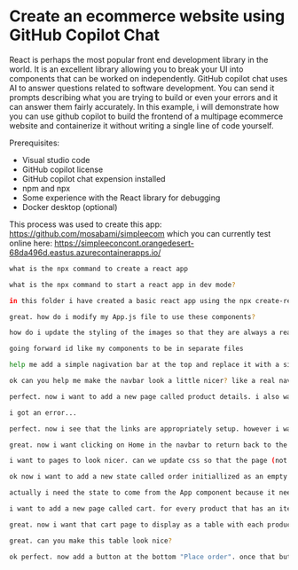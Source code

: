 # Create an ecommerce website using GitHub Copilot Chat
React is perhaps the most popular front end development library in the world. It is an excellent library allowing you to break your UI into components that can be worked on independently. 
GitHub copilot chat uses AI to answer questions related to software development. You can send it prompts describing what you are trying to build or even your errors and it can answer them fairly accurately. In this example, i will demonstrate how you can use github copilot to build the frontend of a multipage ecommerce website and containerize it without writing a single line of code yourself.

Prerequisites:
* Visual studio code
* GitHub copilot license
* GitHub copilot chat expension installed
* npm and npx
* Some experience with the React library for debugging
* Docker desktop (optional)

This process was used to create this app: https://github.com/mosabami/simpleecom which you can currently test online here: https://simpleeconcont.orangedesert-68da496d.eastus.azurecontainerapps.io/ 

```bash
what is the npx command to create a react app
```

```bash
what is the npx command to start a react app in dev mode?
```
```bash
in this folder i have created a basic react app using the npx create-react-app command. now i need to turn  this basic app into a very simple ecommerce website. lets start with the home page. it should display the 9 products with 3 products per row. i want the product id in string form of numbers. can you help with that?
```
```bash
great. how do i modify my App.js file to use these components?
```
```bash
how do i update the styling of the images so that they are always a reasonable size?
```
```bash
going forward id like my components to be in separate files
```
```bash
help me add a simple nagivation bar at the top and replace it with a simple navigation bar that shows a home button and an order button. remember, components should be in separate files 
```
```bash
ok can you help me make the navbar look a little nicer? like a real navbar. include the css part as well that i can use for styling
```

```bash
perfect. now i want to add a new page called product details. i also want to update the app so that when i click on a product, it goes to the product details page that shows the same information as the home page but just for that product
```

```bash
i got an error...
```

```bash
perfect. now i see that the links are appropriately setup. however i want the link to only apply to the product name, not the product name description and price
```

```bash
great. now i want clicking on Home in the navbar to return back to the home screen
```

```bash
i want to pages to look nicer. can we update css so that the page (not including navbar) is wrapped around a container that has some margin on the left and right and the components are centered
```

```bash
ok now i want to add a new state called order initiallized as an empty dictionary. i also want to add a "cart quantity" under price in the product details and product components. under that i want to add a "Add to cart" button. when the add to cart button is clicked the product id is taken as a key and value increases by 1 and stored in the order state
```

```bash
actually i need the state to come from the App component because it needs to feed the Product component as well. make sure these new props are being passed on from the app component to the product component via the homepage component
```


```bash
i want to add a new page called cart. for every product that has an item in addtocart, i want to show the product name, the price and the quantity and the price * quantity
```

```bash
great. now i want that cart page to display as a table with each product forming a new row. at the bottom of the table should be a grand total that adds up all totals
```

```bash
great. can you make this table look nice?
```

```bash
ok perfect. now add a button at the bottom "Place order". once that button is clicked, it clears the order state. make sure that the setorder function is passed as a prop from the App component
```